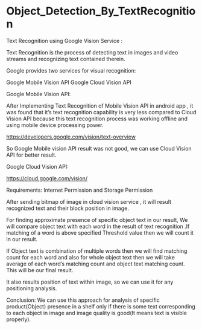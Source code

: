 # Object_Detection_By_TextRecognition

Text Recognition using Google Vision Service :
 
Text Recognition is the process of detecting text in images and video streams and recognizing text contained therein.
 
Google provides two services for visual recognition:

Google Mobile Vision API
Google Cloud Vision API
 
Google Mobile Vision API:
 
After Implementing Text Recognition of Mobile Vision API in android app , it was found that it’s text recognition capability is very less 
compared to Cloud Vision API because this text recognition process was working offline and using mobile device processing power.
 
https://developers.google.com/vision/text-overview
 
So Google Mobile vision API result was not good, we can use Cloud Vision API for better result.
 
Google Cloud Vision API:
	
https://cloud.google.com/vision/
 
Requirements: Internet Permission and Storage Permission
 
After sending bitmap of image in cloud vision service , it will result recognized text and their block position in image.
 
For finding approximate presence of specific object text in our result, We will compare object text with each word in the result of text 
recognition .If matching of a word is above specified Threshold value then we will count it in our result.

If Object text is combination of multiple words then we will find matching count for each word and also for whole object text then we 
will take average of each word’s matching count and object text matching count. This will be our final result.
 
It also results position of text within image, so we can use it for any positioning analysis.
 
Conclusion: We can use this approach for analysis of specific product(Object) presence in a shelf only if there is some text corresponding 
to each object in image 	and image quality is good(It means text is visible properly).
